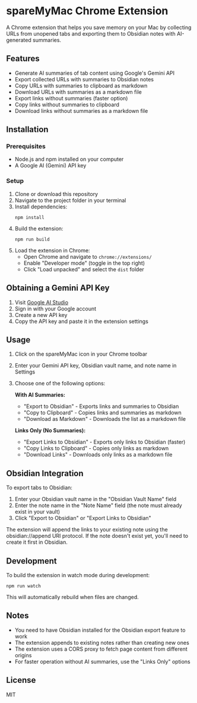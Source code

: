 # spareMyMac Chrome Extension

A Chrome extension that helps you save memory on your Mac by collecting URLs from unopened tabs and exporting them to Obsidian notes with AI-generated summaries.

## Features

- Generate AI summaries of tab content using Google's Gemini API
- Export collected URLs with summaries to Obsidian notes
- Copy URLs with summaries to clipboard as markdown
- Download URLs with summaries as a markdown file
- Export links without summaries (faster option)
- Copy links without summaries to clipboard
- Download links without summaries as a markdown file

## Installation

### Prerequisites

- Node.js and npm installed on your computer
- A Google AI (Gemini) API key

### Setup

1. Clone or download this repository
2. Navigate to the project folder in your terminal
3. Install dependencies:
   ```
   npm install
   ```
4. Build the extension:
   ```
   npm run build
   ```
5. Load the extension in Chrome:
   - Open Chrome and navigate to `chrome://extensions/`
   - Enable "Developer mode" (toggle in the top right)
   - Click "Load unpacked" and select the `dist` folder

## Obtaining a Gemini API Key

1. Visit [Google AI Studio](https://makersuite.google.com/app/apikey)
2. Sign in with your Google account
3. Create a new API key
4. Copy the API key and paste it in the extension settings

## Usage

1. Click on the spareMyMac icon in your Chrome toolbar
2. Enter your Gemini API key, Obsidian vault name, and note name in Settings
3. Choose one of the following options:

   **With AI Summaries:**
   - "Export to Obsidian" - Exports links and summaries to Obsidian
   - "Copy to Clipboard" - Copies links and summaries as markdown
   - "Download as Markdown" - Downloads the list as a markdown file

   **Links Only (No Summaries):**
   - "Export Links to Obsidian" - Exports only links to Obsidian (faster)
   - "Copy Links to Clipboard" - Copies only links as markdown
   - "Download Links" - Downloads only links as a markdown file

## Obsidian Integration

To export tabs to Obsidian:

1. Enter your Obsidian vault name in the "Obsidian Vault Name" field
2. Enter the note name in the "Note Name" field (the note must already exist in your vault)
3. Click "Export to Obsidian" or "Export Links to Obsidian"

The extension will append the links to your existing note using the obsidian://append URI protocol. If the note doesn't exist yet, you'll need to create it first in Obsidian.

## Development

To build the extension in watch mode during development:
```
npm run watch
```

This will automatically rebuild when files are changed.

## Notes

- You need to have Obsidian installed for the Obsidian export feature to work
- The extension appends to existing notes rather than creating new ones
- The extension uses a CORS proxy to fetch page content from different origins
- For faster operation without AI summaries, use the "Links Only" options

## License

MIT 